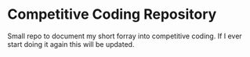 # Competitive Coding Repository

Small repo to document my short forray into competitive coding. If I ever start doing it again this will be updated.
